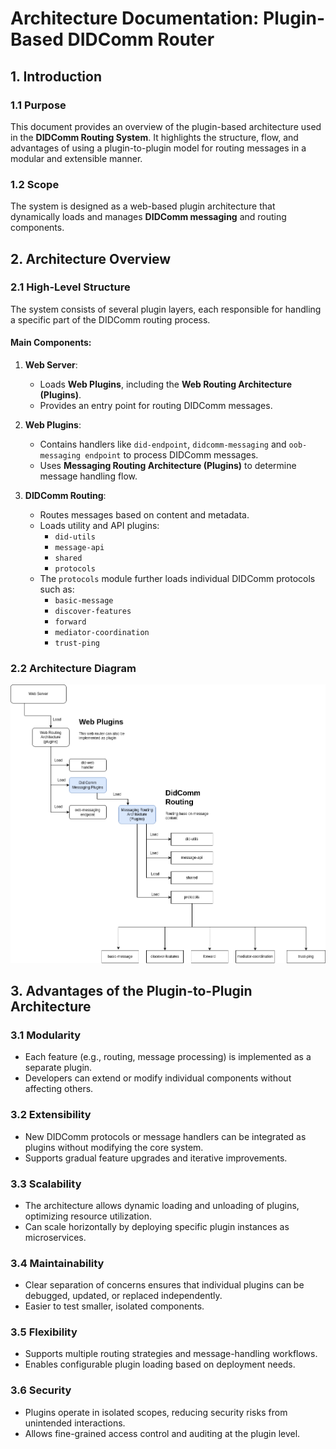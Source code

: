 
# **Architecture Documentation: Plugin-Based DIDComm Router**

## **1. Introduction**
### **1.1 Purpose**
This document provides an overview of the plugin-based architecture used in the **DIDComm Routing System**. It highlights the structure, flow, and advantages of using a plugin-to-plugin model for routing messages in a modular and extensible manner.

### **1.2 Scope**
The system is designed as a web-based plugin architecture that dynamically loads and manages **DIDComm messaging** and routing components.

## **2. Architecture Overview**
### **2.1 High-Level Structure**
The system consists of several plugin layers, each responsible for handling a specific part of the DIDComm routing process. 

#### **Main Components:**
1. **Web Server**:  
   - Loads **Web Plugins**, including the **Web Routing Architecture (Plugins)**.
   - Provides an entry point for routing DIDComm messages.

2. **Web Plugins**:  
   - Contains handlers like `did-endpoint`, `didcomm-messaging` and `oob-messaging endpoint` to process DIDComm messages.
   - Uses **Messaging Routing Architecture (Plugins)** to determine message handling flow.

3. **DIDComm Routing**:  
   - Routes messages based on content and metadata.
   - Loads utility and API plugins:
     - `did-utils`
     - `message-api`
     - `shared`
     - `protocols`
   - The `protocols` module further loads individual DIDComm protocols such as:
     - `basic-message`
     - `discover-features`
     - `forward`
     - `mediator-coordination`
     - `trust-ping`

### **2.2 Architecture Diagram**
![](DIDcomm-Arc.drawio.png)

## **3. Advantages of the Plugin-to-Plugin Architecture**
### **3.1 Modularity**
- Each feature (e.g., routing, message processing) is implemented as a separate plugin.
- Developers can extend or modify individual components without affecting others.

### **3.2 Extensibility**
- New DIDComm protocols or message handlers can be integrated as plugins without modifying the core system.
- Supports gradual feature upgrades and iterative improvements.

### **3.3 Scalability**
- The architecture allows dynamic loading and unloading of plugins, optimizing resource utilization.
- Can scale horizontally by deploying specific plugin instances as microservices.

### **3.4 Maintainability**
- Clear separation of concerns ensures that individual plugins can be debugged, updated, or replaced independently.
- Easier to test smaller, isolated components.

### **3.5 Flexibility**
- Supports multiple routing strategies and message-handling workflows.
- Enables configurable plugin loading based on deployment needs.

### **3.6 Security**
- Plugins operate in isolated scopes, reducing security risks from unintended interactions.
- Allows fine-grained access control and auditing at the plugin level.

